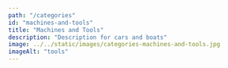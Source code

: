 ```yaml
---
path: "/categories"
id: "machines-and-tools"
title: "Machines and Tools"
description: "Description for cars and boats"
image: ../../static/images/categories-machines-and-tools.jpg
imageAlt: "tools"
---
```

